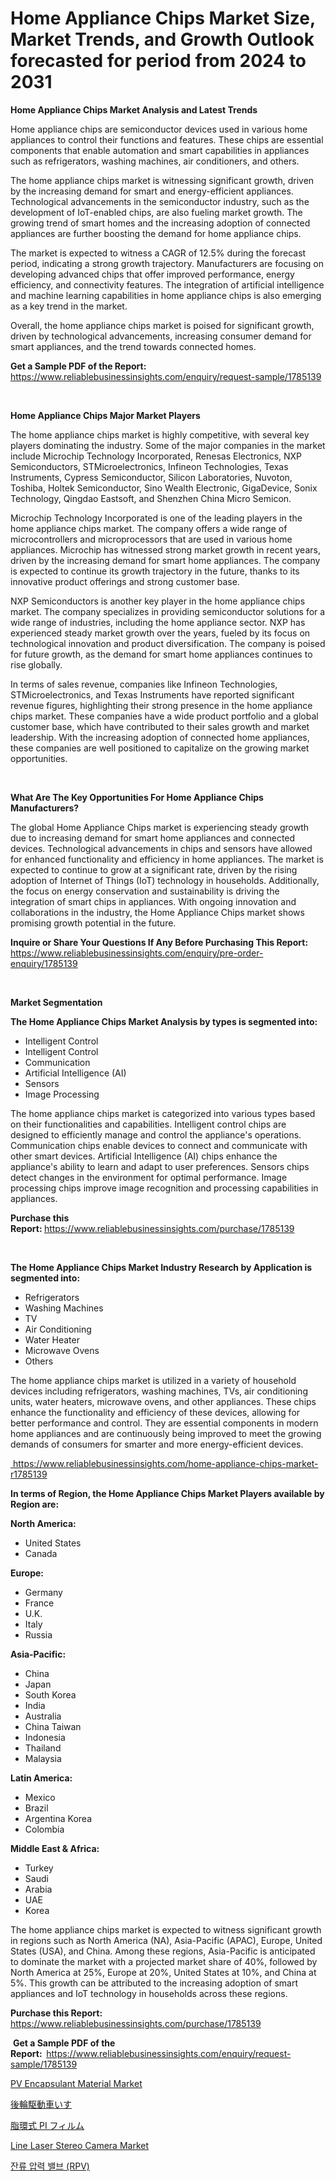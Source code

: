 <p><h1>Home Appliance Chips Market Size, Market Trends, and Growth Outlook forecasted for period from 2024 to 2031</h1></p><p><strong>Home Appliance Chips Market Analysis and Latest Trends</strong></p>
<p><p>Home appliance chips are semiconductor devices used in various home appliances to control their functions and features. These chips are essential components that enable automation and smart capabilities in appliances such as refrigerators, washing machines, air conditioners, and others.</p><p>The home appliance chips market is witnessing significant growth, driven by the increasing demand for smart and energy-efficient appliances. Technological advancements in the semiconductor industry, such as the development of IoT-enabled chips, are also fueling market growth. The growing trend of smart homes and the increasing adoption of connected appliances are further boosting the demand for home appliance chips.</p><p>The market is expected to witness a CAGR of 12.5% during the forecast period, indicating a strong growth trajectory. Manufacturers are focusing on developing advanced chips that offer improved performance, energy efficiency, and connectivity features. The integration of artificial intelligence and machine learning capabilities in home appliance chips is also emerging as a key trend in the market.</p><p>Overall, the home appliance chips market is poised for significant growth, driven by technological advancements, increasing consumer demand for smart appliances, and the trend towards connected homes.</p></p>
<p><strong>Get a Sample PDF of the Report:&nbsp;</strong> <a href="https://www.reliablebusinessinsights.com/enquiry/request-sample/1785139">https://www.reliablebusinessinsights.com/enquiry/request-sample/1785139</a></p>
<p>&nbsp;</p>
<p><strong>Home Appliance Chips Major Market Players</strong></p>
<p><p>The home appliance chips market is highly competitive, with several key players dominating the industry. Some of the major companies in the market include Microchip Technology Incorporated, Renesas Electronics, NXP Semiconductors, STMicroelectronics, Infineon Technologies, Texas Instruments, Cypress Semiconductor, Silicon Laboratories, Nuvoton, Toshiba, Holtek Semiconductor, Sino Wealth Electronic, GigaDevice, Sonix Technology, Qingdao Eastsoft, and Shenzhen China Micro Semicon.</p><p>Microchip Technology Incorporated is one of the leading players in the home appliance chips market. The company offers a wide range of microcontrollers and microprocessors that are used in various home appliances. Microchip has witnessed strong market growth in recent years, driven by the increasing demand for smart home appliances. The company is expected to continue its growth trajectory in the future, thanks to its innovative product offerings and strong customer base.</p><p>NXP Semiconductors is another key player in the home appliance chips market. The company specializes in providing semiconductor solutions for a wide range of industries, including the home appliance sector. NXP has experienced steady market growth over the years, fueled by its focus on technological innovation and product diversification. The company is poised for future growth, as the demand for smart home appliances continues to rise globally.</p><p>In terms of sales revenue, companies like Infineon Technologies, STMicroelectronics, and Texas Instruments have reported significant revenue figures, highlighting their strong presence in the home appliance chips market. These companies have a wide product portfolio and a global customer base, which have contributed to their sales growth and market leadership. With the increasing adoption of connected home appliances, these companies are well positioned to capitalize on the growing market opportunities.</p></p>
<p>&nbsp;</p>
<p><strong>What Are The Key Opportunities For Home Appliance Chips Manufacturers?</strong></p>
<p><p>The global Home Appliance Chips market is experiencing steady growth due to increasing demand for smart home appliances and connected devices. Technological advancements in chips and sensors have allowed for enhanced functionality and efficiency in home appliances. The market is expected to continue to grow at a significant rate, driven by the rising adoption of Internet of Things (IoT) technology in households. Additionally, the focus on energy conservation and sustainability is driving the integration of smart chips in appliances. With ongoing innovation and collaborations in the industry, the Home Appliance Chips market shows promising growth potential in the future.</p></p>
<p><strong>Inquire or Share Your Questions If Any Before Purchasing This Report:</strong> <a href="https://www.reliablebusinessinsights.com/enquiry/pre-order-enquiry/1785139">https://www.reliablebusinessinsights.com/enquiry/pre-order-enquiry/1785139</a></p>
<p>&nbsp;</p>
<p><strong>Market Segmentation</strong></p>
<p><strong>The Home Appliance Chips Market Analysis by types is segmented into:</strong></p>
<p><ul><li>Intelligent Control</li><li>Intelligent Control</li><li>Communication</li><li>Artificial Intelligence (AI)</li><li>Sensors</li><li>Image Processing</li></ul></p>
<p><p>The home appliance chips market is categorized into various types based on their functionalities and capabilities. Intelligent control chips are designed to efficiently manage and control the appliance's operations. Communication chips enable devices to connect and communicate with other smart devices. Artificial Intelligence (AI) chips enhance the appliance's ability to learn and adapt to user preferences. Sensors chips detect changes in the environment for optimal performance. Image processing chips improve image recognition and processing capabilities in appliances.</p></p>
<p><strong>Purchase this Report:&nbsp;</strong><a href="https://www.reliablebusinessinsights.com/purchase/1785139">https://www.reliablebusinessinsights.com/purchase/1785139</a></p>
<p>&nbsp;</p>
<p><strong>The Home Appliance Chips Market Industry Research by Application is segmented into:</strong></p>
<p><ul><li>Refrigerators</li><li>Washing Machines</li><li>TV</li><li>Air Conditioning</li><li>Water Heater</li><li>Microwave Ovens</li><li>Others</li></ul></p>
<p><p>The home appliance chips market is utilized in a variety of household devices including refrigerators, washing machines, TVs, air conditioning units, water heaters, microwave ovens, and other appliances. These chips enhance the functionality and efficiency of these devices, allowing for better performance and control. They are essential components in modern home appliances and are continuously being improved to meet the growing demands of consumers for smarter and more energy-efficient devices.</p></p>
<p><a href="https://www.reliablebusinessinsights.com/home-appliance-chips-market-r1785139">&nbsp;https://www.reliablebusinessinsights.com/home-appliance-chips-market-r1785139</a></p>
<p><strong>In terms of Region, the Home Appliance Chips Market Players available by Region are:</strong></p>
<p>
    <p> <strong> North America: </strong>
        <ul>
            <li>United States</li>
            <li>Canada</li>
        </ul>
        </p> 
    <p> <strong> Europe: </strong>
        <ul>
            <li>Germany</li>
            <li>France</li>
            <li>U.K.</li>
            <li>Italy</li>
            <li>Russia</li>
        </ul>
        </p> 
    <p> <strong> Asia-Pacific: </strong>
        <ul>
            <li>China</li>
            <li>Japan</li>
            <li>South Korea</li>
            <li>India</li>
            <li>Australia</li>
            <li>China Taiwan</li>
            <li>Indonesia</li>
            <li>Thailand</li>
            <li>Malaysia</li>
        </ul>
        </p> 
    <p> <strong> Latin America: </strong>
        <ul>
            <li>Mexico</li>
            <li>Brazil</li>
            <li>Argentina Korea</li>
            <li>Colombia</li>
        </ul>
        </p> 
    <p> <strong> Middle East & Africa: </strong>
        <ul>
            <li>Turkey</li>
            <li>Saudi</li>
            <li>Arabia</li>
            <li>UAE</li>
            <li>Korea</li>
        </ul>
    </p>
    </p>
<p><p>The home appliance chips market is expected to witness significant growth in regions such as North America (NA), Asia-Pacific (APAC), Europe, United States (USA), and China. Among these regions, Asia-Pacific is anticipated to dominate the market with a projected market share of 40%, followed by North America at 25%, Europe at 20%, United States at 10%, and China at 5%. This growth can be attributed to the increasing adoption of smart appliances and IoT technology in households across these regions.</p></p>
<p><strong>Purchase this Report: </strong><a href="https://www.reliablebusinessinsights.com/purchase/1785139">https://www.reliablebusinessinsights.com/purchase/1785139</a></p>
<p>&nbsp;<strong>Get a Sample PDF of the Report:&nbsp;&nbsp;</strong><a href="https://www.reliablebusinessinsights.com/enquiry/request-sample/1785139">https://www.reliablebusinessinsights.com/enquiry/request-sample/1785139</a></p>
<p><strong></strong></p>
<p><p><a href="https://github.com/nancykennedykellievqfqt2/Market-Research-Report-List-2/blob/main/pv-encapsulant-material-market.md">PV Encapsulant Material Market</a></p><p><a href="https://github.com/bevdtkn4419963/Market-Research-Report-List-2/blob/main/5883035104853.md">後輪駆動車いす</a></p><p><a href="https://github.com/MosesSpinka1914/Market-Research-Report-List-2/blob/main/8480799104854.md">脂環式 PI フィルム</a></p><p><a href="https://github.com/RosemarieLeffler2023/Market-Research-Report-List-1/blob/main/line-laser-stereo-camera-market.md">Line Laser Stereo Camera Market</a></p><p><a href="https://github.com/rick7624/Market-Research-Report-List-1/blob/main/108256998355.md">잔류 압력 밸브 (RPV)</a></p></p>